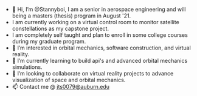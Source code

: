 - 👋 Hi, I’m @Stannyboi, I am a senior in aerospace engineering and will being a masters (thesis) program in August '21.
- I am currently working on a virtual control room to monitor satellite constellations as my capstone project.
- I am completely self taught and plan to enroll in some college courses during my graduate program. 
- 👀 I’m interested in orbital mechanics, software construction, and virtual reality. 
- 🌱 I’m currently learning to build api's and advanced orbital mechanics simulations.
- 💞️ I’m looking to collaborate on virtual reality projects to advance visualization of space and orbital mechanics.
- 📫 Contact me @ jts0079@auburn.edu

<!---
Stannyboi/Stannyboi is a ✨ special ✨ repository because its `README.md` (this file) appears on your GitHub profile.
You can click the Preview link to take a look at your changes.
--->
